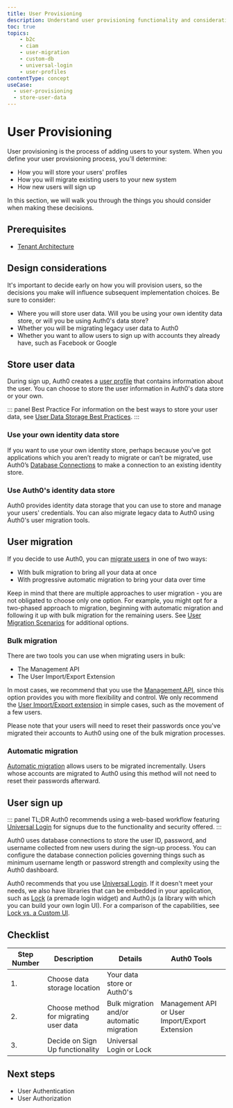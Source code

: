 ```yaml
---
title: User Provisioning
description: Understand user provisioning functionality and considerations for your B2C implementation. 
toc: true
topics:
    - b2c
    - ciam
    - user-migration
    - custom-db
    - universal-login
    - user-profiles
contentType: concept
useCase:
  - user-provisioning
  - store-user-data
---
```

# User Provisioning

User provisioning is the process of adding users to your system. When you define your user provisioning process, you'll determine:

* How you will store your users' profiles
* How you will migrate existing users to your new system
* How new users will sign up

In this section, we will walk you through the things you should consider when making these decisions.

## Prerequisites
* [Tenant Architecture](/architecture-scenarios/implementation/b2c/tenant-architecture)

## Design considerations

It's important to decide early on how you will provision users, so the decisions you make will influence subsequent implementation choices. Be sure to consider:

* Where you will store user data. Will you be using your own identity data store, or will you be using Auth0's data store?
* Whether you will be migrating legacy user data to Auth0
* Whether you want to allow users to sign up with accounts they already have, such as Facebook or Google

## Store user data

During sign up, Auth0 creates a [user profile](/users/concepts/overview-user-profile) that contains information about the user. You can choose to store the user information in Auth0's data store or your own. 

::: panel Best Practice
For information on the best ways to store your user data, see [User Data Storage Best Practices](/best-practices/user-data-storage-best-practices). 
:::

### Use your own identity data store

If you want to use your own identity store, perhaps because you’ve got applications which you aren’t ready to migrate or can’t be migrated, use Auth0’s [Database Connections](/connections/database/custom-db) to make a connection to an existing identity store. 

### Use Auth0's identity data store

Auth0 provides identity data storage that you can use to store and manage your users' credentials. You can also migrate legacy data to Auth0 using Auth0's user migration tools. 

## User migration

If you decide to use Auth0, you can [migrate users](/users/concepts/overview-user-migration) in one of two ways: 

* With bulk migration to bring all your data at once
* With progressive automatic migration to bring your data over time

Keep in mind that there are multiple approaches to user migration - you are not obligated to choose only one option. For example, you might opt for a two-phased approach to migration, beginning with automatic migration and following it up with bulk migration for the remaining users. See [User Migration Scenarios](/users/references/user-migration-scenarios) for additional options.

### Bulk migration

There are two tools you can use when migrating users in bulk:

* The Management API
* The User Import/Export Extension

In most cases, we recommend that you use the [Management API](/users/concepts/overview-user-migration#bulk-user-imports-with-the-management-api), since this option provides you with more flexibility and control. We only recommend the [User Import/Export extension](/users/concepts/overview-user-migration#migrate-users-with-the-user-import-export-extension) in simple cases, such as the movement of a few users.

Please note that your users will need to reset their passwords once you've migrated their accounts to Auth0 using one of the bulk migration processes.

### Automatic migration

[Automatic migration](/users/guides/configure-automatic-migration) allows users to be migrated incrementally. Users whose accounts are migrated to Auth0 using this method will not need to reset their passwords afterward. 

## User sign up

::: panel TL;DR
Auth0 recommends using a web-based workflow featuring [Universal Login](/universal-login) for signups due to the functionality and security offered.
:::

Auth0 uses database connections to store the user ID, password, and username collected from new users during the sign-up process. You can configure the database connection policies governing things such as minimum username length or password strength and complexity using the Auth0 dashboard.  

Auth0 recommends that you use [Universal Login](/universal-login). If it doesn't meet your needs, we also have libraries that can be embedded in your application, such as [Lock](/libraries) (a premade login widget) and Auth0.js (a library with which you can build your own login UI). For a comparison of the capabilities, see [Lock vs. a Custom UI](/libraries/when-to-use-lock).

## Checklist

| Step Number | Description | Details | Auth0 Tools |
| - | - | - | - |
| 1. | Choose data storage location | Your data store or Auth0's |  |
| 2. | Choose method for migrating user data | Bulk migration and/or automatic migration | Management API or User Import/Export Extension |
| 3. | Decide on Sign Up functionality | Universal Login or Lock |  |

## Next steps

* User Authentication
* User Authorization